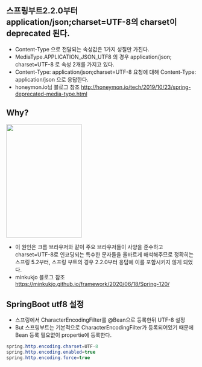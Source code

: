 ## 스프링부트2.2.0부터 application/json;charset=UTF-8의 charset이 deprecated 된다. ##
  - Content-Type 으로 전달되는 속성값은 1가지 성질만 가진다.
  - MediaType.APPLICATION_JSON_UTF8 의 경우 application/json; charset=UTF-8 로 속성 2개를 가지고 있다.
  - Content-Type: application/json;charset=UTF-8 요청에 대해 Content-Type: application/json 으로 응답한다.
  - honeymon.io님 블로그 참조 http://honeymon.io/tech/2019/10/23/spring-deprecated-media-type.html

## Why? ##
<img src="https://user-images.githubusercontent.com/24876345/144778474-8cd2f5cd-ec9e-4dd2-b985-354e083541c4.jpg" width="200" height="300"/>

- 이 원인은 크롬 브라우저와 같이 주요 브라우저들이 사양을 준수하고 charset=UTF-8로 인코딩되는 특수한 문자들을 올바르게 해석해주므로 
정확히는 스프링 5.2부터, 스프링 부트의 경우 2.2.0부터 응답에 이를 포함시키지 않게 되었다.
- minkukjo 블로그 참조 https://minkukjo.github.io/framework/2020/06/18/Spring-120/


## SpringBoot utf8 설정 ##
- 스프링에서 CharacterEncodingFilter를 @Bean으로 등록한뒤 UTF-8 설정
- But 스프링부트는 기본적으로 CharacterEncodingFilter가 등록되어있기 때문에 Bean 등록 필요없이 propertie에 등록한다.
````java
spring.http.encoding.charset=UTF-8
spring.http.encoding.enabled=true
spring.http.encoding.force=true
````
